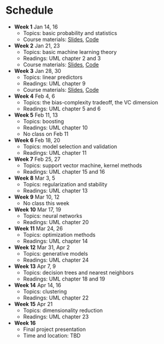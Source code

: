 # Schedule

- **Week 1** Jan 14, 16
	- Topics: basic probability and statistics
	- Course materials: [Slides](slides/lecture-01.pdf), [Code](https://colab.research.google.com/github/jiyfeng/uva-ml-course/blob/master/code/lecture-01.ipynb)
- **Week 2** Jan 21, 23
	- Topics: basic machine learning theory
	- Readings: UML chapter 2 and 3
	- Course materials: [Slides](slides/lecture-02.pdf), [Code](https://colab.research.google.com/github/jiyfeng/uva-ml-course/blob/master/code/lecture-02.ipynb)
- **Week 3** Jan 28, 30
	- Topics: linear predictors
	- Readings: UML chapter 9
	- Course materials: [Slides](slides/lecture-03.pdf), [Code](https://colab.research.google.com/github/jiyfeng/uva-ml-course/blob/master/code/lecture-03.ipynb)
- **Week 4** Feb 4, 6
	- Topics: the bias-complexity tradeoff, the VC dimension
	- Readings: UML chapter 5 and 6
- **Week 5** Feb 11, 13
	- Topics: boosting
	- Readings: UML chapter 10
	- No class on Feb 11
- **Week 6** Feb 18, 20
	- Topics: model selection and validation
	- Readings: UML chapter 11
- **Week 7** Feb 25, 27
	- Topics: support vector machine, kernel methods 
	- Readings: UML chapter 15 and 16
- **Week 8** Mar 3, 5
	- Topics: regularization and stability
	- Readings: UML chapter 13
- **Week 9** Mar 10, 12 
	- No class this week
- **Week 10** Mar 17, 19
	- Topics: neural networks
	- Readings: UML chapter 20
- **Week 11** Mar 24, 26
	- Topics: optimization methods
	- Readings: UML chapter 14
- **Week 12** Mar 31, Apr 2
	- Topics: generative models
	- Readings: UML chapter 24
- **Week 13** Apr 7, 9
	- Topics: decision trees and nearest neighbors
	- Readings: UML chapter 18 and 19
- **Week 14** Apr 14, 16
	- Topics: clustering
	- Readings: UML chapter 22
- **Week 15** Apr 21
	- Topics: dimensionality reduction 
	- Readings: UML chapter 23
- **Week 16**
	- Final project presentation
	- Time and location: TBD
